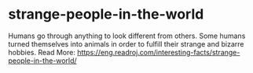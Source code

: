 # strange-people-in-the-world
Humans go through anything to look different from others. Some humans turned themselves into animals in order to fulfill their strange and bizarre hobbies. Read More: https://eng.readroj.com/interesting-facts/strange-people-in-the-world/
